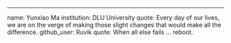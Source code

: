 ---
name:  Yunxiao Ma
institution: DLU University
quote: Every day of our lives, we are on the verge of making those slight changes that would make all the difference.
github_user: Ruvik
quote: When all else fails ... reboot.
